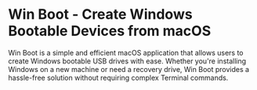 # Win Boot - Create Windows Bootable Devices from macOS

Win Boot is a simple and efficient macOS application that allows users to create Windows bootable USB drives with ease. Whether you're installing Windows on a new machine or need a recovery drive, Win Boot provides a hassle-free solution without requiring complex Terminal commands.
